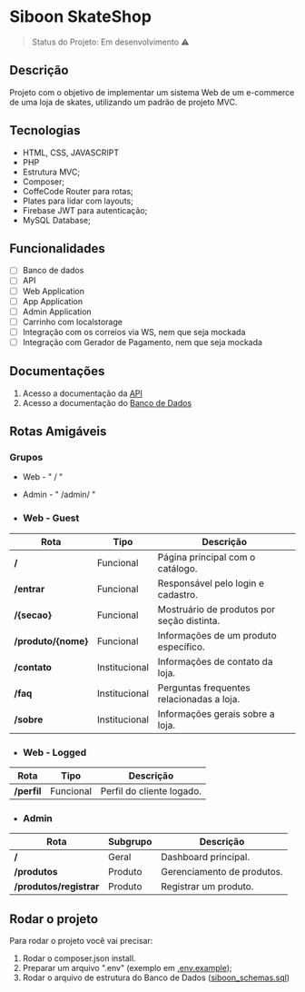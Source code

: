 # Siboon SkateShop

> Status do Projeto: Em desenvolvimento :warning:

## Descrição

Projeto com o objetivo de implementar um sistema Web de um e-commerce de uma loja de skates, 
utilizando um padrão de projeto MVC.

## Tecnologias

- HTML, CSS, JAVASCRIPT
- PHP
- Estrutura MVC;
- Composer;
- CoffeCode Router para rotas;
- Plates para lidar com layouts;
- Firebase JWT para autenticação;
- MySQL Database;

## Funcionalidades

- [ ] Banco de dados
- [ ] API
- [ ] Web Application
- [ ] App Application
- [ ] Admin Application
- [ ] Carrinho com localstorage
- [ ] Integração com os correios via WS, nem que seja mockada
- [ ] Integração com Gerador de Pagamento, nem que seja mockada

## Documentações

1. Acesso a documentação da [API](api/README.md)
2. Acesso a documentação do [Banco de Dados](db/README.md)

## Rotas Amigáveis

### Grupos

- Web - " / "
- Admin - " /admin/ "

- ### Web - Guest

| Rota                | Tipo          | Descrição                                            |
|---------------------|---------------|------------------------------------------------------|
| **/**               | Funcional     | Página principal com o catálogo.                     |
| **/entrar**         | Funcional     | Responsável pelo login e cadastro.                   |
| **/{secao}**        | Funcional     | Mostruário de produtos por seção distinta.           |
| **/produto/{nome}** | Funcional     | Informações de um produto específico.                |
| **/contato**        | Institucional | Informações de contato da loja.                      |
| **/faq**            | Institucional | Perguntas frequentes relacionadas a loja.            |
| **/sobre**          | Institucional | Informações gerais sobre a loja.                     |

- ### Web - Logged

| Rota        | Tipo          | Descrição                 |
|-------------|---------------|---------------------------|
| **/perfil** | Funcional     | Perfil do cliente logado. |


- ### Admin

| Rota                    | Subgrupo | Descrição                  |
|-------------------------|----------|----------------------------|
| **/**                   | Geral    | Dashboard principal.       |
| **/produtos**           | Produto  | Gerenciamento de produtos. |
| **/produtos/registrar** | Produto  | Registrar um produto.      |


## Rodar o projeto

Para rodar o projeto você vai precisar:
1. Rodar o composer.json install. 
2. Preparar um arquivo ".env" (exemplo em [.env.example](.env.example));
3. Rodar o arquivo de estrutura do Banco de Dados ([siboon_schemas.sql](db/siboon_schemas.sql))